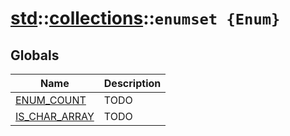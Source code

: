 # [std](./../../std.md)::[collections](./../collections.md)::`enumset {Enum}`
## Globals
|Name|Description|
|----|-----------|
|[ENUM_COUNT](#todo)|TODO|
|[IS_CHAR_ARRAY](#todo)|TODO|
